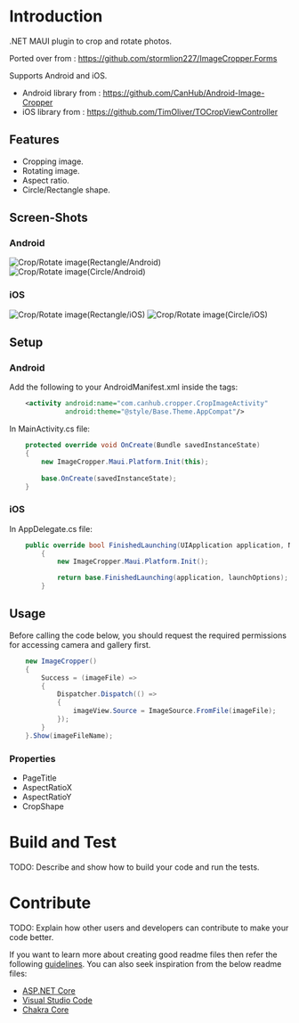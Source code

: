 # Introduction 
.NET MAUI plugin to crop and rotate photos.

Ported over from : https://github.com/stormlion227/ImageCropper.Forms

Supports Android and iOS.
* Android library from : https://github.com/CanHub/Android-Image-Cropper
* iOS library from : https://github.com/TimOliver/TOCropViewController

## Features

* Cropping image.
* Rotating image.
* Aspect ratio.
* Circle/Rectangle shape.

## Screen-Shots

### Android
![Crop/Rotate image(Rectangle/Android)](./ScreenShots/Android_Rectangle.gif) ![Crop/Rotate image(Circle/Android)](./ScreenShots/Android_Circle.gif)

### iOS
![Crop/Rotate image(Rectangle/iOS)](./ScreenShots/iOS_Rectangle.gif) ![Crop/Rotate image(Circle/iOS)](./ScreenShots/iOS_Circle.gif)


## Setup

### Android

Add the following to your AndroidManifest.xml inside the <application> tags:
```xml	
	<activity android:name="com.canhub.cropper.CropImageActivity"
	          android:theme="@style/Base.Theme.AppCompat"/>	
```

In MainActivity.cs file:
```cs
	protected override void OnCreate(Bundle savedInstanceState)
	{
	    new ImageCropper.Maui.Platform.Init(this);
	
	    base.OnCreate(savedInstanceState);
	}
```

### iOS

In AppDelegate.cs file:

```cs
	public override bool FinishedLaunching(UIApplication application, NSDictionary launchOptions)
        {
            new ImageCropper.Maui.Platform.Init();

            return base.FinishedLaunching(application, launchOptions);
        }
```
## Usage

Before calling the code below, you should request the required permissions for accessing camera and gallery first.

```cs
    new ImageCropper()
    {
        Success = (imageFile) =>
        {
            Dispatcher.Dispatch(() =>
            {
                imageView.Source = ImageSource.FromFile(imageFile);
            });
        }
    }.Show(imageFileName);
```
### Properties
* PageTitle
* AspectRatioX
* AspectRatioY
* CropShape



# Build and Test
TODO: Describe and show how to build your code and run the tests. 

# Contribute
TODO: Explain how other users and developers can contribute to make your code better. 

If you want to learn more about creating good readme files then refer the following [guidelines](https://docs.microsoft.com/en-us/azure/devops/repos/git/create-a-readme?view=azure-devops). You can also seek inspiration from the below readme files:
- [ASP.NET Core](https://github.com/aspnet/Home)
- [Visual Studio Code](https://github.com/Microsoft/vscode)
- [Chakra Core](https://github.com/Microsoft/ChakraCore)
